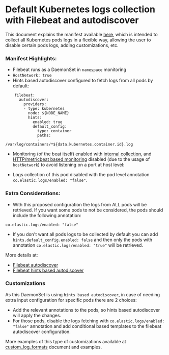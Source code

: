 # Default Kubernetes logs collection with Filebeat and autodiscover

This document explains the manifest available [here](/resources/02_k8s_monitoring/11_logs_k8s_all_autodiscover.yaml), which is intended to collect all Kubernetes pods logs in a flexible way, allowing the user to disable certain pods logs, adding customizations, etc.

### Manifest Highlights:

- Filebeat runs as a DaemonSet in `namespace` monitoring
- `HostNetwork: true`
- Hints based autodiscover configured to fetch logs from all pods by default:

```
    filebeat:
      autodiscover:
        providers:
        - type: kubernetes
          node: ${NODE_NAME}
          hints:
            enabled: true
            default_config:
              type: container
              paths:
              - /var/log/containers/*${data.kubernetes.container.id}.log
```

- Monitoring (of the beat itself) enabled with [internal collection](https://www.elastic.co/guide/en/beats/filebeat/current/monitoring-internal-collection.html), and [HTTP/metricbeat based monitoring](https://www.elastic.co/guide/en/beats/filebeat/current/monitoring-metricbeat-collection.html) disabled (due to the usage of `hostNetwork`) to avoid listening on a port at host level:

- Logs collection of this pod disabled with the pod level annotation `co.elastic.logs/enabled: "false"`.

### Extra Considerations:

- With this proposed configuration the logs from ALL pods will be retrieved. If you want some pods to not be considered, the pods should include the following annotation:

```
co.elastic.logs/enabled: "false"
```

- If you don't want all pods logs to be collected by default you can add `hints.default_config.enabled: false` and then only the pods with annotation `co.elastic.logs/enabled: "true"` will be retrieved.

More details at:
- [Filebeat autodiscover](https://www.elastic.co/guide/en/beats/filebeat/current/configuration-autodiscover.html)
- [Filebeat hints based autodiscover](https://www.elastic.co/guide/en/beats/filebeat/current/configuration-autodiscover-hints.html)

### Customizations

As this DaemonSet is using `hints based autodiscover`, in case of needing extra input configuration for specific pods there are 2 choices:
- Add the relevant annotations to the pods, so hints based autodiscover will apply the changes.
- For those pods, disable the logs fetching with `co.elastic.logs/enabled: "false"` annotation and add conditional based templates to the filebeat autodiscover configuration.

More examples of this type of customizations available at [custom_log_formats](custom_log_formats.md) document and examples.
